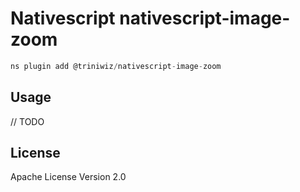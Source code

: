 # Nativescript nativescript-image-zoom

```javascript
ns plugin add @triniwiz/nativescript-image-zoom
```

## Usage

// TODO

## License

Apache License Version 2.0
